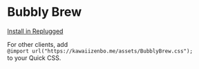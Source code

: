 # Bubbly Brew
[Install in Replugged](https://replugged.dev/install?identifier=kawaiizenbo/BubblyBrew&source=github)  
  
For other clients, add  
`@import url("https://kawaiizenbo.me/assets/BubblyBrew.css");`  
to your Quick CSS.
